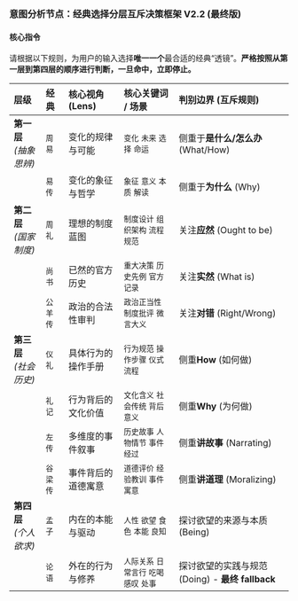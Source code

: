### 意图分析节点：经典选择分层互斥决策框架 V2.2 (最终版)

#### **核心指令**
请根据以下规则，为用户的输入选择**唯一一个**最合适的经典“透镜”。**严格按照从第一层到第四层的顺序进行判断，一旦命中，立即停止。**

| **层级** | **经典** | **核心视角 (Lens)** | **核心关键词 / 场景** | **判别边界 (互斥规则)** |
| :--- | :--- | :--- | :--- | :--- |
| **第一层**<br>*(抽象思辨)* | `周易` | 变化的规律与可能 | `变化` `未来` `选择` `命运` | 侧重于**是什么/怎么办** (What/How) |
| | `易传` | 变化的象征与哲学 | `象征` `意义` `本质` `解读` | 侧重于**为什么** (Why) |
| **第二层**<br>*(国家制度)* | `周礼` | 理想的制度蓝图 | `制度设计` `组织架构` `流程规范` | 关注**应然** (Ought to be) |
| | `尚书` | 已然的官方历史 | `重大决策` `历史先例` `官方记录` | 关注**实然** (What is) |
| | `公羊传` | 政治的合法性审判 | `政治正当性` `制度批评` `微言大义`| 关注**对错** (Right/Wrong) |
| **第三层**<br>*(社会历史)* | `仪礼` | 具体行为的操作手册 | `行为规范` `操作步骤` `仪式流程` | 侧重**How** (如何做) |
| | `礼记` | 行为背后的文化价值 | `文化含义` `社会传统` `背后意义` | 侧重**Why** (为何做) |
| | `左传` | 多维度的事件叙事 | `历史故事` `人物情节` `事件经过` | 侧重**讲故事** (Narrating) |
| | `谷梁传` | 事件背后的道德寓意 | `道德评价` `经验教训` `事件寓意` | 侧重**讲道理** (Moralizing) |
| **第四层**<br>*(个人欲求)* | `孟子` | 内在的本能与驱动 | `人性` `欲望` `食色` `本能` `良知` | 探讨欲望的来源与本质 (Being) |
| | `论语` | 外在的行为与修养 | `人际关系` `日常言行` `吃喝感叹` `处事` | 探讨欲望的实践与规范 (Doing) - **最终 fallback** |
